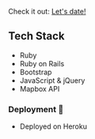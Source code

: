 Check it out: [Let's date!](https://circuit-speed-dating.herokuapp.com/)

## Tech Stack 
* Ruby
* Ruby on Rails
* Bootstrap
* JavaScript & jQuery
* Mapbox API

### Deployment :rocket:
* Deployed on Heroku 
